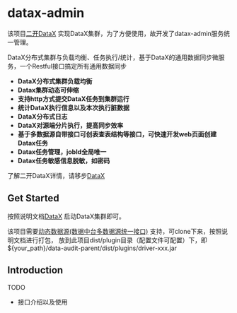 # datax-admin

该项目[二开DataX](https://github.com/thestyleofme/DataX.git) 实现DataX集群，为了方便使用，故开发了datax-admin服务统一管理。

DataX分布式集群与负载均衡、任务执行/统计，基于DataX的通用数据同步微服务，一个Restful接口搞定所有通用数据同步

- **DataX分布式集群负载均衡**
- **Datax集群动态可伸缩**
- **支持http方式提交DataX任务到集群运行**
- **统计DataX执行信息以及本次执行脏数据**
- **DataX分布式日志**
- **DataX对源端分片执行，提高同步效率**
- **基于多数据源自带接口可创表查表结构等接口，可快速开发web页面创建Datax任务**
- **Datax任务管理，jobId全局唯一**
- **Datax任务敏感信息脱敏，如密码**

了解二开DataX详情，请移步[DataX](https://github.com/thestyleofme/DataX.git)

## Get Started

按照说明文档[DataX](https://github.com/thestyleofme/DataX/blob/master/datax-cluster.md) 启动DataX集群即可。

该项目需要[动态数据源(数据中台多数据源统一接口)](https://github.com/thestyleofme/plugin-driver-parent.git) 支持，可clone下来，按照说明文档进行打包，
放到此项目dist/plugin目录（配置文件可配置）下，即${your_path}/data-audit-parent/dist/plugins/driver-xxx.jar

## Introduction

TODO
- 接口介绍以及使用